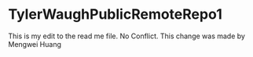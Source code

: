 # TylerWaughPublicRemoteRepo1
This is my edit to the read me file. No Conflict.
This change was made by Mengwei Huang
